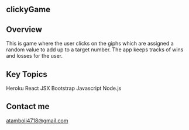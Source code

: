 ## clickyGame
## Overview

This is game where the user clicks on the giphs which are assigned a random value to add up to a target number. The app keeps tracks of wins and losses for the user. 

## Key Topics

Heroku
React
JSX
Bootstrap
Javascript
Node.js

## Contact me

atamboli4718@gmail.com